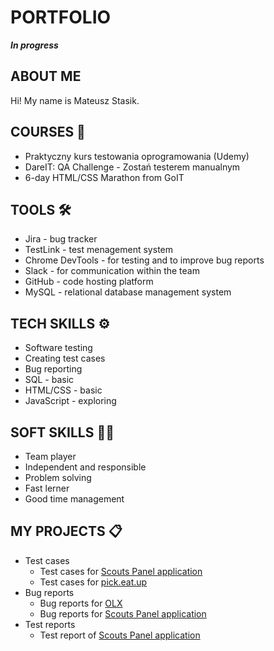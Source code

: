 # PORTFOLIO
***In progress***
## ABOUT ME
Hi! My name is Mateusz Stasik. 
## COURSES 📝
* Praktyczny kurs testowania oprogramowania (Udemy)
* DareIT: QA Challenge - Zostań testerem manualnym
* 6-day HTML/CSS Marathon from GoIT
## TOOLS 🛠️
* Jira - bug tracker
* TestLink - test menagement system
* Chrome DevTools - for testing and to improve bug reports
* Slack - for communication within the team
* GitHub - code hosting platform
* MySQL - relational database management system
## TECH SKILLS ⚙️
* Software testing
* Creating test cases
* Bug reporting
* SQL - basic
* HTML/CSS - basic 
* JavaScript - exploring
## SOFT SKILLS  🙆‍♂️
* Team player
* Independent and responsible
* Problem solving
* Fast lerner
* Good time management
## MY PROJECTS 📋
* Test cases
  * Test cases for [Scouts Panel application](https://docs.google.com/document/d/1ShAxMBtIM40MEusP4MH9FDpRaejc_5dtY5cBYaVR0js/edit)
  * Test cases for [pick.eat.up](https://docs.google.com/document/d/1r6Zfs40eKfmhoN4T11rXH6OnIItJmzWU-CytkcpaZ88/edit)
* Bug reports
  * Bug reports for [OLX](https://docs.google.com/document/d/1FduMwhyPuHoQ42iQjNX-fywfPtNZZBhIic7fNHHmbfs/edit)
  * Bug reports for [Scouts Panel application](https://docs.google.com/document/d/19cX4sEr1jw9WlRcaCw_JHbZvCTCcQ3VMrDPWIucBRAs/edit)
* Test reports
  * Test report of [Scouts Panel application](https://docs.google.com/document/d/111OiOHOOgi_N0JeAoB5dKNwR5lswSNp4GmUJku2X6UY/edit)
